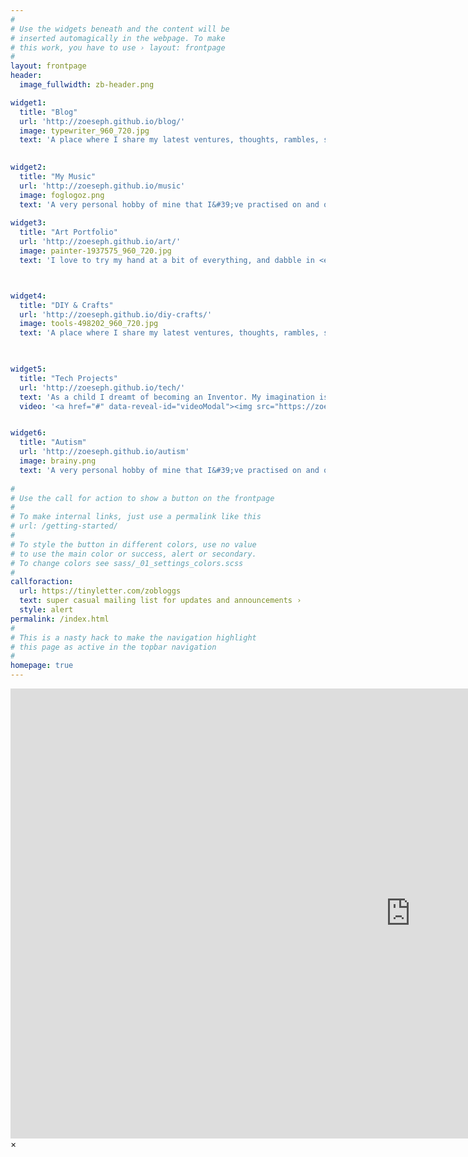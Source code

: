 ```yaml
---
#
# Use the widgets beneath and the content will be
# inserted automagically in the webpage. To make
# this work, you have to use › layout: frontpage
#
layout: frontpage
header:
  image_fullwidth: zb-header.png

widget1:
  title: "Blog"
  url: 'http://zoeseph.github.io/blog/'
  image: typewriter_960_720.jpg
  text: 'A place where I share my latest ventures, thoughts, rambles, schemes and antics. <br/>The trials and tribulations of dabbling late in life with very different career paths; moving from Tech to Art, without a degree or formal schooling beyond GCSE&#39;s, and generally just trying to make life work; keeping afloat with my mental health and my recent diagnosis of Autism at 25.'

    
widget2:
  title: "My Music"
  url: 'http://zoeseph.github.io/music'
  image: foglogoz.png
  text: 'A very personal hobby of mine that I&#39;ve practised on and off for well over a decade is Music Production. Attempting everything from song writing, composing, vocals and instruments; I&#39;ve only recently starting releasing my work publicly, under my other pseudonym <em>Zoeseph</em>.'
  
widget3:
  title: "Art Portfolio"
  url: 'http://zoeseph.github.io/art/'
  image: painter-1937575_960_720.jpg
  text: 'I love to try my hand at a bit of everything, and dabble in <em>a lot</em>: <br/>1. My Painting/Drawings<br/>2. Crafts and DIY projects<br/>3. Videography & Editting: <a href="http://youtube.com/">An Autism webseries I&#39;m working on</a>.<br/>4. Original Music Production & Compsition <br/>5. Tech Work & Projects'



widget4:
  title: "DIY & Crafts"
  url: 'http://zoeseph.github.io/diy-crafts/'
  image: tools-498202_960_720.jpg
  text: 'A place where I share my latest ventures, thoughts, rambles, schemes and antics. <br/>The trials and tribulations of dabbling late in life with very different career paths; moving from Tech to Art, without a degree or formal schooling beyond GCSE&#39;s, and generally just trying to make life work; keeping afloat with my mental health and my recent diagnosis of Autism at 25.'


  
widget5:
  title: "Tech Projects"
  url: 'http://zoeseph.github.io/tech/'
  text: 'As a child I dreamt of becoming an Inventor. My imagination is still wild that I&#39;m constantly creating or drawing contraptions that don&#39;t exist but should, and either aid daily life, or make it more practical in some way. I was overwhelmed with joy when coming across the term “maker”...'
  video: '<a href="#" data-reveal-id="videoModal"><img src="https://zoeseph.github.io/images/zb-header-ytbutton.png" width="302" height="182" alt=""/></a>'


widget6:
  title: "Autism"
  url: 'http://zoeseph.github.io/autism'
  image: brainy.png
  text: 'A very personal hobby of mine that I&#39;ve practised on and off for well over a decade is Music Production. Attempting everything from song writing, composing, vocals and instruments; I&#39;ve only recently starting releasing my work publicly, under my other pseudonym <em>Zoeseph</em>.'
 
#
# Use the call for action to show a button on the frontpage
#
# To make internal links, just use a permalink like this
# url: /getting-started/
#
# To style the button in different colors, use no value
# to use the main color or success, alert or secondary.
# To change colors see sass/_01_settings_colors.scss
#
callforaction:
  url: https://tinyletter.com/zobloggs
  text: super casual mailing list for updates and announcements ›
  style: alert
permalink: /index.html
#
# This is a nasty hack to make the navigation highlight
# this page as active in the topbar navigation
#
homepage: true
---
```


<div id="videoModal" class="reveal-modal large" data-reveal="">
  <div class="flex-video widescreen vimeo" style="display: block;">
    <iframe width="1280" height="720" src="https://www.youtube.com/embed/3b5zCFSmVvU" frameborder="0" allowfullscreen></iframe>
  </div>
  <a class="close-reveal-modal">&#215;</a>
</div>
